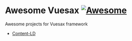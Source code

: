 # Awesome Vuesax [![Awesome](https://awesome.re/badge.svg)](https://awesome.re)

Awesome projects for Vuesax framework

- [Content-LD](https://content-ld.com)
